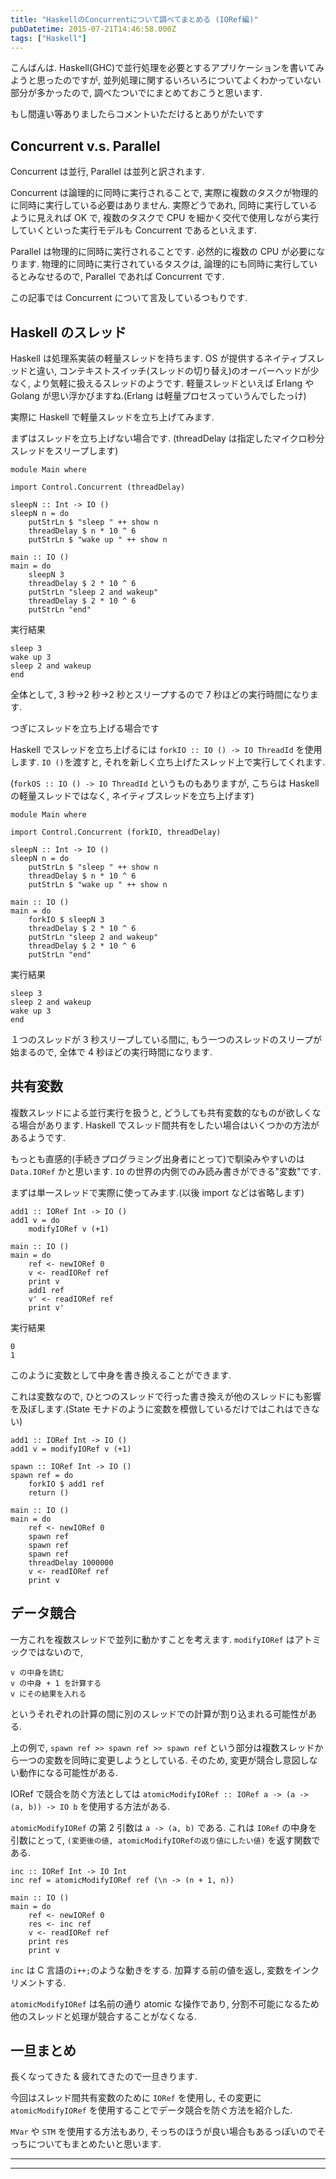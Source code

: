 ```yaml
---
title: "HaskellのConcurrentについて調べてまとめる (IORef編)"
pubDatetime: 2015-07-21T14:46:58.000Z
tags: ["Haskell"]
---
```


こんばんは. Haskell(GHC)で並行処理を必要とするアプリケーションを書いてみようと思ったのですが, 並列処理に関するいろいろについてよくわかっていない部分が多かったので, 調べたついでにまとめておこうと思います.

もし間違い等ありましたらコメントいただけるとありがたいです

## Concurrent v.s. Parallel

Concurrent は並行, Parallel は並列と訳されます.

Concurrent は論理的に同時に実行されることで, 実際に複数のタスクが物理的に同時に実行している必要はありません. 実際どうであれ, 同時に実行しているように見えれば OK で, 複数のタスクで CPU を細かく交代で使用しながら実行していくといった実行モデルも Concurrent であるといえます.

Parallel は物理的に同時に実行されることです. 必然的に複数の CPU が必要になります. 物理的に同時に実行されているタスクは, 論理的にも同時に実行しているとみなせるので, Parallel であれば Concurrent です.

この記事では Concurrent について言及しているつもりです.

## Haskell のスレッド

Haskell は処理系実装の軽量スレッドを持ちます. OS が提供するネイティブスレッドと違い, コンテキストスイッチ(スレッドの切り替え)のオーバーヘッドが少なく, より気軽に扱えるスレッドのようです. 軽量スレッドといえば Erlang や Golang が思い浮かびますね.(Erlang は軽量プロセスっていうんでしたっけ)

実際に Haskell で軽量スレッドを立ち上げてみます.

まずはスレッドを立ち上げない場合です. (threadDelay は指定したマイクロ秒分スレッドをスリープします)

```
module Main where

import Control.Concurrent (threadDelay)

sleepN :: Int -> IO ()
sleepN n = do
    putStrLn $ "sleep " ++ show n
    threadDelay $ n * 10 ^ 6
    putStrLn $ "wake up " ++ show n

main :: IO ()
main = do
    sleepN 3
    threadDelay $ 2 * 10 ^ 6
    putStrLn "sleep 2 and wakeup"
    threadDelay $ 2 * 10 ^ 6
    putStrLn "end"
```

実行結果

```
sleep 3
wake up 3
sleep 2 and wakeup
end
```

全体として, 3 秒->2 秒->2 秒とスリープするので 7 秒ほどの実行時間になります.

つぎにスレッドを立ち上げる場合です

Haskell でスレッドを立ち上げるには `forkIO :: IO () -> IO ThreadId` を使用します. `IO ()`を渡すと, それを新しく立ち上げたスレッド上で実行してくれます.

(`forkOS :: IO () -> IO ThreadId` というものもありますが, こちらは Haskell の軽量スレッドではなく, ネイティブスレッドを立ち上げます)

```
module Main where

import Control.Concurrent (forkIO, threadDelay)

sleepN :: Int -> IO ()
sleepN n = do
    putStrLn $ "sleep " ++ show n
    threadDelay $ n * 10 ^ 6
    putStrLn $ "wake up " ++ show n

main :: IO ()
main = do
    forkIO $ sleepN 3
    threadDelay $ 2 * 10 ^ 6
    putStrLn "sleep 2 and wakeup"
    threadDelay $ 2 * 10 ^ 6
    putStrLn "end"
```

実行結果

```
sleep 3
sleep 2 and wakeup
wake up 3
end
```

１つのスレッドが 3 秒スリープしている間に, もう一つのスレッドのスリープが始まるので, 全体で 4 秒ほどの実行時間になります.

## 共有変数

複数スレッドによる並行実行を扱うと, どうしても共有変数的なものが欲しくなる場合があります. Haskell でスレッド間共有をしたい場合はいくつかの方法があるようです.

もっとも直感的(手続きプログラミング出身者にとって)で馴染みやすいのは `Data.IORef` かと思います. `IO` の世界の内側でのみ読み書きができる"変数"です.

まずは単一スレッドで実際に使ってみます.(以後 import などは省略します)

```
add1 :: IORef Int -> IO ()
add1 v = do
    modifyIORef v (+1)

main :: IO ()
main = do
    ref <- newIORef 0
    v <- readIORef ref
    print v
    add1 ref
    v' <- readIORef ref
    print v'
```

実行結果

```
0
1
```

このように変数として中身を書き換えることができます.

これは変数なので, ひとつのスレッドで行った書き換えが他のスレッドにも影響を及ぼします.(State モナドのように変数を模倣しているだけではこれはできない)

```
add1 :: IORef Int -> IO ()
add1 v = modifyIORef v (+1)

spawn :: IORef Int -> IO ()
spawn ref = do
    forkIO $ add1 ref
    return ()

main :: IO ()
main = do
    ref <- newIORef 0
    spawn ref
    spawn ref
    spawn ref
    threadDelay 1000000
    v <- readIORef ref
    print v
```

## データ競合

一方これを複数スレッドで並列に動かすことを考えます. `modifyIORef` はアトミックではないので,

```
v の中身を読む
v の中身 + 1 を計算する
v にその結果を入れる

```

というそれぞれの計算の間に別のスレッドでの計算が割り込まれる可能性がある.

上の例で, `spawn ref >> spawn ref >> spawn ref` という部分は複数スレッドから一つの変数を同時に変更しようとしている. そのため, 変更が競合し意図しない動作になる可能性がある.

IORef で競合を防ぐ方法としては `atomicModifyIORef :: IORef a -> (a -> (a, b)) -> IO b` を使用する方法がある.

`atomicModifyIORef` の第 2 引数は `a -> (a, b)` である. これは `IORef` の中身を引数にとって, `(変更後の値, atomicModifyIORefの返り値にしたい値)` を返す関数である.

```
inc :: IORef Int -> IO Int
inc ref = atomicModifyIORef ref (\n -> (n + 1, n))

main :: IO ()
main = do
    ref <- newIORef 0
    res <- inc ref
    v <- readIORef ref
    print res
    print v
```

`inc` は C 言語の`i++;`のような動きをする. 加算する前の値を返し, 変数をインクリメントする.

`atomicModifyIORef` は名前の通り atomic な操作であり, 分割不可能になるため他のスレッドと処理が競合することがなくなる.

## 一旦まとめ

長くなってきた & 疲れてきたので一旦きります.

今回はスレッド間共有変数のために `IORef` を使用し, その変更に `atomicModifyIORef` を使用することでデータ競合を防ぐ方法を紹介した.

`MVar` や `STM` を使用する方法もあり, そっちのほうが良い場合もあるっぽいのでそっちについてもまとめたいと思います.

---

---
